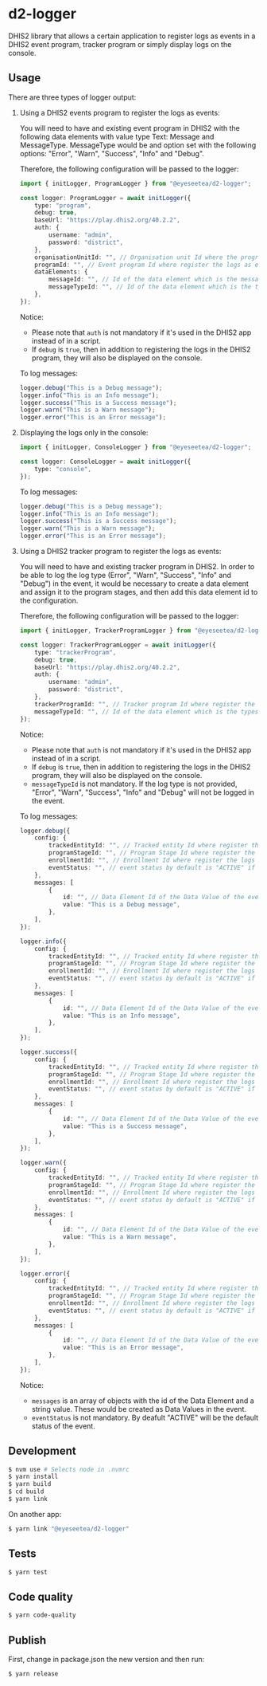 # d2-logger

DHIS2 library that allows a certain application to register logs as events in a DHIS2 event program, tracker program or simply display logs on the console.

## Usage

There are three types of logger output:

1. Using a DHIS2 events program to register the logs as events:

    You will need to have and existing event program in DHIS2 with the following data elements with value type Text: Message and MessageType. MessageType would be and option set with the following options: "Error", "Warn", "Success", "Info" and "Debug".

    Therefore, the following configuration will be passed to the logger:

    ```typescript
    import { initLogger, ProgramLogger } from "@eyeseetea/d2-logger";

    const logger: ProgramLogger = await initLogger({
        type: "program",
        debug: true,
        baseUrl: "https://play.dhis2.org/40.2.2",
        auth: {
            username: "admin",
            password: "district",
        },
        organisationUnitId: "", // Organisation unit Id where the program is registered
        programId: "", // Event program Id where register the logs as events
        dataElements: {
            messageId: "", // Id of the data element which is the message
            messageTypeId: "", // Id of the data element which is the types of message
        },
    });
    ```

    Notice:

    - Please note that `auth` is not mandatory if it's used in the DHIS2 app instead of in a script.
    - If `debug` is `true`, then in addition to registering the logs in the DHIS2 program, they will also be displayed on the console.

    To log messages:

    ```typescript
    logger.debug("This is a Debug message");
    logger.info("This is an Info message");
    logger.success("This is a Success message");
    logger.warn("This is a Warn message");
    logger.error("This is an Error message");
    ```

2. Displaying the logs only in the console:

    ```typescript
    import { initLogger, ConsoleLogger } from "@eyeseetea/d2-logger";

    const logger: ConsoleLogger = await initLogger({
        type: "console",
    });
    ```

    To log messages:

    ```typescript
    logger.debug("This is a Debug message");
    logger.info("This is an Info message");
    logger.success("This is a Success message");
    logger.warn("This is a Warn message");
    logger.error("This is an Error message");
    ```

3. Using a DHIS2 tracker program to register the logs as events:

    You will need to have and existing tracker program in DHIS2. In order to be able to log the log type (Error", "Warn", "Success", "Info" and "Debug") in the event, it would be necessary to create a data element and assign it to the program stages, and then add this data element id to the configuration.

    Therefore, the following configuration will be passed to the logger:

    ```typescript
    import { initLogger, TrackerProgramLogger } from "@eyeseetea/d2-logger";

    const logger: TrackerProgramLogger = await initLogger({
        type: "trackerProgram",
        debug: true,
        baseUrl: "https://play.dhis2.org/40.2.2",
        auth: {
            username: "admin",
            password: "district",
        },
        trackerProgramId: "", // Tracker program Id where register the logs as events
        messageTypeId: "", // Id of the data element which is the types of log
    });
    ```

    Notice:

    - Please note that `auth` is not mandatory if it's used in the DHIS2 app instead of in a script.
    - If `debug` is `true`, then in addition to registering the logs in the DHIS2 program, they will also be displayed on the console.
    - `messageTypeId` is not mandatory. If the log type is not provided, "Error", "Warn", "Success", "Info" and "Debug" will not be logged in the event.

    To log messages:

    ```typescript
    logger.debug({
        config: {
            trackedEntityId: "", // Tracked entity Id where register the logs as events
            programStageId: "", // Program Stage Id where register the logs as events
            enrollmentId: "", // Enrollment Id where register the logs as events
            eventStatus: "", // event status by default is "ACTIVE" if not specified, but it can also be "COMPLETED", "VISITED", "SCHEDULE", "OVERDUE" or "SKIPPED"
        },
        messages: [
            {
                id: "", // Data Element Id of the Data Value of the event to be logged
                value: "This is a Debug message",
            },
        ],
    });

    logger.info({
        config: {
            trackedEntityId: "", // Tracked entity Id where register the logs as events
            programStageId: "", // Program Stage Id where register the logs as events
            enrollmentId: "", // Enrollment Id where register the logs as events
            eventStatus: "", // event status by default is "ACTIVE" if not specified, but it can also be "COMPLETED", "VISITED", "SCHEDULE", "OVERDUE" or "SKIPPED"
        },
        messages: [
            {
                id: "", // Data Element Id of the Data Value of the event to be logged
                value: "This is an Info message",
            },
        ],
    });

    logger.success({
        config: {
            trackedEntityId: "", // Tracked entity Id where register the logs as events
            programStageId: "", // Program Stage Id where register the logs as events
            enrollmentId: "", // Enrollment Id where register the logs as events
            eventStatus: "", // event status by default is "ACTIVE" if not specified, but it can also be "COMPLETED", "VISITED", "SCHEDULE", "OVERDUE" or "SKIPPED"
        },
        messages: [
            {
                id: "", // Data Element Id of the Data Value of the event to be logged
                value: "This is a Success message",
            },
        ],
    });

    logger.warn({
        config: {
            trackedEntityId: "", // Tracked entity Id where register the logs as events
            programStageId: "", // Program Stage Id where register the logs as events
            enrollmentId: "", // Enrollment Id where register the logs as events
            eventStatus: "", // event status by default is "ACTIVE" if not specified, but it can also be "COMPLETED", "VISITED", "SCHEDULE", "OVERDUE" or "SKIPPED"
        },
        messages: [
            {
                id: "", // Data Element Id of the Data Value of the event to be logged
                value: "This is a Warn message",
            },
        ],
    });

    logger.error({
        config: {
            trackedEntityId: "", // Tracked entity Id where register the logs as events
            programStageId: "", // Program Stage Id where register the logs as events
            enrollmentId: "", // Enrollment Id where register the logs as events
            eventStatus: "", // event status by default is "ACTIVE" if not specified, but it can also be "COMPLETED", "VISITED", "SCHEDULE", "OVERDUE" or "SKIPPED"
        },
        messages: [
            {
                id: "", // Data Element Id of the Data Value of the event to be logged
                value: "This is an Error message",
            },
        ],
    });
    ```

    Notice:

    - `messages` is an array of objects with the id of the Data Element and a string value. These would be created as Data Values in the event.
    - `eventStatus` is not mandatory. By deafult "ACTIVE" will be the default status of the event.

## Development

```bash
$ nvm use # Selects node in .nvmrc
$ yarn install
$ yarn build
$ cd build
$ yarn link
```

On another app:

```bash
$ yarn link "@eyeseetea/d2-logger"
```

## Tests

```bash
$ yarn test
```

## Code quality

```bash
$ yarn code-quality
```

## Publish

First, change in package.json the new version and then run:

```bash
$ yarn release
```
